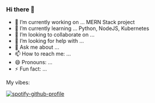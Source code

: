 ### Hi there 👋


- 🔭 I’m currently working on ... MERN Stack project
- 🌱 I’m currently learning ... Python, NodeJS, Kubernetes
- 👯 I’m looking to collaborate on ...
- 🤔 I’m looking for help with ...
- 💬 Ask me about ...
- 📫 How to reach me: ...
- 😄 Pronouns: ...
- ⚡ Fun fact: ...

My vibes:

[![spotify-github-profile](https://spotify-github-profile.vercel.app/api/view?uid=316ngtxkowkkloaijhjbxsjlrsem&cover_image=true&theme=compact&show_offline=false&background_color=121212&interchange=true)](https://spotify-github-profile.vercel.app/api/view?uid=316ngtxkowkkloaijhjbxsjlrsem&redirect=true)
